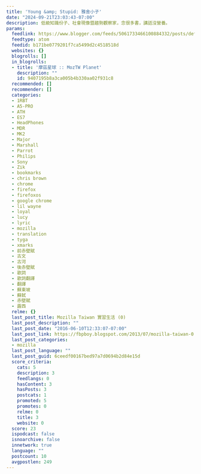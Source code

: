 ```yaml
---
title: 'Young &amp; Stupid: 雅舍小子'
date: "2024-09-21T23:03:43-07:00"
description: 低級知識份子、社會現像暨趨勢觀察家，念很多書，講話沒營養。
params:
  feedlink: https://www.blogger.com/feeds/5061733466100884332/posts/default/-/mozilla
  feedtype: atom
  feedid: b171be0779201f7ca5499d2c4518518d
  websites: {}
  blogrolls: []
  in_blogrolls:
  - title: '摩茲星球 :: MozTW Planet'
    description: ""
    id: 9407195b8a3ca005b4b330aa02f931c8
  recommended: []
  recommender: []
  categories:
  - 1RBT
  - A5-PRO
  - ATH
  - ES7
  - HeadPhones
  - MDR
  - MK2
  - Major
  - Marshall
  - Parrot
  - Philips
  - Sony
  - Zik
  - bookmarks
  - chris brown
  - chrome
  - firefox
  - firefoxos
  - google chrome
  - lil wayne
  - loyal
  - lucy
  - lyric
  - mozilla
  - translation
  - tyga
  - xmarks
  - 前赤壁賦
  - 古文
  - 古河
  - 後赤壁賦
  - 歌詞
  - 歌詞翻譯
  - 翻譯
  - 蘇東坡
  - 蘇軾
  - 赤壁賦
  - 露西
  relme: {}
  last_post_title: Mozilla Taiwan 實習生活 (0)
  last_post_description: ""
  last_post_date: "2016-06-10T12:33:07-07:00"
  last_post_link: https://fbpboy.blogspot.com/2013/07/mozilla-taiwan-0.html
  last_post_categories:
  - mozilla
  last_post_language: ""
  last_post_guid: 6ceedf00167bed97a7d0694b2d84e15d
  score_criteria:
    cats: 5
    description: 3
    feedlangs: 0
    hasContent: 3
    hasPosts: 3
    postcats: 1
    promoted: 5
    promotes: 0
    relme: 0
    title: 3
    website: 0
  score: 23
  ispodcast: false
  isnoarchive: false
  innetwork: true
  language: ""
  postcount: 10
  avgpostlen: 249
---
```

